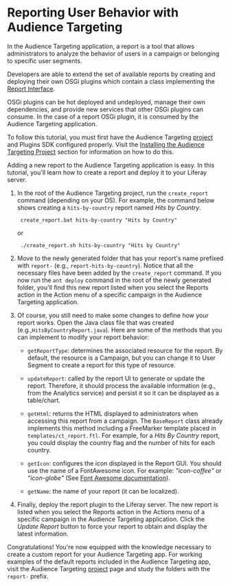 # Reporting User Behavior with Audience Targeting [](id=reporting-user-behavior-with-audience-targeting)

In the Audience Targeting application, a report is a tool that allows
administrators to analyze the behavior of users in a campaign or belonging to
specific user segments.

Developers are able to extend the set of available reports by creating and
deploying their own OSGi plugins which contain a class implementing the
[Report Interface](https://github.com/liferay/liferay-apps-content-targeting/blob/master/content-targeting-api/service/com/liferay/content/targeting/api/model/Report.java).

OSGi plugins can be hot deployed and undeployed, manage their own dependencies,
and provide new services that other OSGi plugins can consume. In the case of a
report OSGi plugin, it is consumed by the Audience Targeting application.

To follow this tutorial, you must first have the Audience Targeting
[project](https://github.com/liferay/liferay-apps-content-targeting) and
Plugins SDK configured properly. Visit the
[Installing the Audience Targeting Project](/develop/tutorials/-/knowledge_base/6-2/creating-new-audience-targeting-rule-types#installing-the-audience-targeting-project)
section for information on how to do this.

Adding a new report to the Audience Targeting application is easy. In this
tutorial, you'll learn how to create a report and deploy it to your Liferay
server.

1. In the root of the Audience Targeting project, run the `create_report`
   command (depending on your OS). For example, the command below shows creating
   a `hits-by-country` report named *Hits by Country*.

        create_report.bat hits-by-country "Hits by Country"

    or

        ./create_report.sh hits-by-country "Hits by Country"

2. Move to the newly generated folder that has your report's name prefixed with
   `report-` (e.g., `report-hits-by-country`). Notice that all the necessary
   files have been added by the `create_report` command. If you now run the `ant
   deploy` command in the root of the newly generated folder, you'll find this
   new report listed when you select the Reports action in the Action menu of a
   specific campaign in the Audience Targeting application.

3. Of course, you still need to make some changes to define how your report
   works. Open the Java class file that was created
   (e.g.,`HitsByCountryReport.java`). Here are some of the methods that you can
   implement to modify your report behavior:

    * `getReportType`: determines the associated resource for the report. By
    default, the resource is a Campaign, but you can change it to User Segment
    to create a report for this type of resource.

    * `updateReport`: called by the report UI to generate or update the report.
    Therefore, it should process the available information (e.g., from the
    Analytics service) and persist it so it can be displayed as a table/chart.

    * `getHtml`: returns the HTML displayed to administrators when accessing
    this report from a campaign. The `BaseReport` class already implements this
    method including a FreeMarker template placed in `templates/ct_report.ftl`.
    For example, for a *Hits By Country* report, you could display the country
    flag and the number of hits for each country.

    * `getIcon`: configures the icon displayed in the Report GUI. You should use
    the name of a FontAwesome icon. For example: *"icon-coffee"* or
    *"icon-globe"*
    (See [Font Awesome documentation](http://fortawesome.github.io/Font-Awesome/3.2.1/)).

    * `getName`: the name of your report (it can be localized).

4. Finally, deploy the report plugin to the Liferay server. The new report is
   listed when you select the Reports action in the Actions menu of a specific
   campaign in the Audience Targeting application. Click the *Update Report*
   button to force your report to obtain and display the latest information.

Congratulations! You're now equipped with the knowledge necessary to create a
custom report for your Audience Targeting app. For working examples of the
default reports included in the Audience Targeting app, visit the Audience
Targeting [project](https://github.com/liferay/liferay-apps-content-targeting)
page and study the folders with the `report-` prefix.
